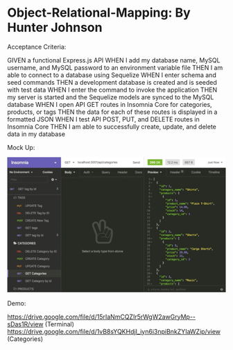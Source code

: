 # Object-Relational-Mapping: By Hunter Johnson


Acceptance Criteria: 

GIVEN a functional Express.js API
WHEN I add my database name, MySQL username, and MySQL password to an environment variable file
THEN I am able to connect to a database using Sequelize
WHEN I enter schema and seed commands
THEN a development database is created and is seeded with test data
WHEN I enter the command to invoke the application
THEN my server is started and the Sequelize models are synced to the MySQL database
WHEN I open API GET routes in Insomnia Core for categories, products, or tags
THEN the data for each of these routes is displayed in a formatted JSON
WHEN I test API POST, PUT, and DELETE routes in Insomnia Core
THEN I am able to successfully create, update, and delete data in my database

Mock Up:


![](images/mockup.png)

Demo:

https://drive.google.com/file/d/15rIaNmCQZIr5rWgW2awGryMp--sDas1R/view (Terminal)
https://drive.google.com/file/d/1vB8sYQKHdjI_iyn6i3npiBnkZYIaWZip/view (Categories)



